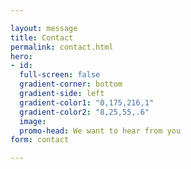```yaml
---

layout: message
title: Contact
permalink: contact.html
hero:
- id:
  full-screen: false
  gradient-corner: bottom
  gradient-side: left
  gradient-color1: "0,175,216,1"
  gradient-color2: "8,25,55,.6"
  image:
  promo-head: We want to hear from you
form: contact

---
```


